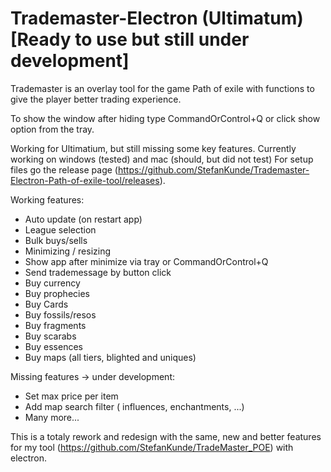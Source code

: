 # Trademaster-Electron (Ultimatum) [Ready to use but still under development]
Trademaster is an overlay tool for the game Path of exile with functions to give the player better trading experience.

To show the window after hiding type CommandOrControl+Q or click show option from the tray.

Working for Ultimatium, but still missing some key features.
Currently working on windows (tested) and mac (should, but did not test)
For setup files go the release page (https://github.com/StefanKunde/Trademaster-Electron-Path-of-exile-tool/releases).

Working features:
- Auto update (on restart app)
- League selection
- Bulk buys/sells
- Minimizing / resizing
- Show app after minimize via tray or CommandOrControl+Q
- Send trademessage by button click
- Buy currency
- Buy prophecies
- Buy Cards
- Buy fossils/resos
- Buy fragments
- Buy scarabs
- Buy essences
- Buy maps (all tiers, blighted and uniques)

Missing features -> under development:
- Set max price per item
- Add map search filter ( influences, enchantments, ...) 
- Many more...

This is a totaly rework and redesign with the same, new and better features for my tool (https://github.com/StefanKunde/TradeMaster_POE) with electron.
